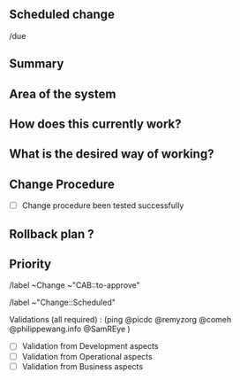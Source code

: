 ## Scheduled change
<!-- Scheduled change, to be approved by the CAB before applying, and performed on the indicated due date. -->
<!-- A scheduled change is usually set on external dependencies. -->

<!-- Set Due Date : /due <in 2 days | this Friday | December 31st> -->
/due 

<!-- /confidential -->
<!-- If confidential, explain why -->

## Summary
<!-- Outline the issue being faced, and why this required a change !-->

## Area of the system
<!-- This might only be one part, but may involve multiple sections !-->

## How does this currently work?
<!-- The current process, and any associated business rules !-->

## What is the desired way of working?
<!-- After the change, what should the process be, and what should the business rules be !-->

<!-- When relevant, include how to test the success of change application -->

## Change Procedure
- [ ] Change procedure been tested successfully

<!-- Include step by step description -->

## Rollback plan ?
<!-- Describe how to rollback the change in case the expected change is not working -->

## Priority
<!-- Uncomment as appropriate. The priority and severity assigned may be different to this !-->
<!--High : (This will bring a huge increase in performance/productivity/usability, or is a legislative requirement)-->
<!-- /label ~"Priority::1-High" -->
<!--Medium : (This will bring a good increase in performance/productivity/usability)-->
<!-- /label ~"Priority::2-Medium" -->
<!--Low : (anything else e.g., trivial, minor improvements) -->
<!--  /label ~"Priority::3-Low" -->


<!-- METADATA for project management, please leave the following lines and edit as needed -->
<!-- Scheduled change, to be approved by the CAB before due date. -->
<!-- labels for gitlab CAB Change issues management -->
/label ~Change ~"CAB::to-approve"
<!-- identify the kind of change -->
/label ~"Change::Scheduled"

<!-- Reviewers : check the box [x], you may also add you @user handle  -->
Validations (all required) : (ping  @picdc @remyzorg @comeh @philippewang.info @SamREye )
- [ ] Validation from Development aspects
- [ ] Validation from Operational aspects
- [ ] Validation from Business aspects 

<!-- METADATA - end -->
